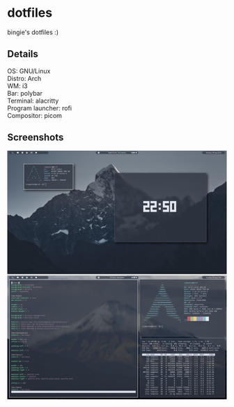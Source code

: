 # dotfiles
bingie's dotfiles :)

## Details
OS: GNU/Linux  
Distro: Arch  
WM: i3  
Bar: polybar  
Terminal: alacritty  
Program launcher: rofi  
Compositor: picom  

## Screenshots
![Screenshot 1](https://github.com/b1ngie/dotfiles/blob/main/screenshot-1.png?raw=true)  
![Screenshot 2](https://github.com/b1ngie/dotfiles/blob/main/screenshot-2.png?raw=true)


